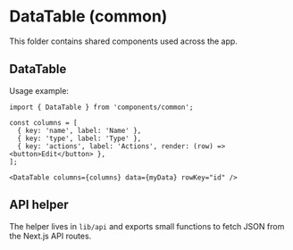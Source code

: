 DataTable (common)
===================

This folder contains shared components used across the app.

DataTable
---------

Usage example:

```tsx
import { DataTable } from 'components/common';

const columns = [
  { key: 'name', label: 'Name' },
  { key: 'type', label: 'Type' },
  { key: 'actions', label: 'Actions', render: (row) => <button>Edit</button> },
];

<DataTable columns={columns} data={myData} rowKey="id" />
```

API helper
----------

The helper lives in `lib/api` and exports small functions to fetch JSON from the Next.js API routes.
